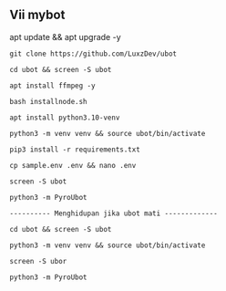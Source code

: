 ## Vii mybot

apt update && apt upgrade -y
```
git clone https://github.com/LuxzDev/ubot
```
```
cd ubot && screen -S ubot
```
```
apt install ffmpeg -y
```
```
bash installnode.sh
```
```
apt install python3.10-venv
```
```
python3 -m venv venv && source ubot/bin/activate
```
```
pip3 install -r requirements.txt
```
```
cp sample.env .env && nano .env
```
```
screen -S ubot
```
```
python3 -m PyroUbot
```
```
---------- Menghidupan jika ubot mati -------------
```
```
cd ubot && screen -S ubot
```
```
python3 -m venv venv && source ubot/bin/activate
```
```
screen -S ubor
```
```
python3 -m PyroUbot
```
